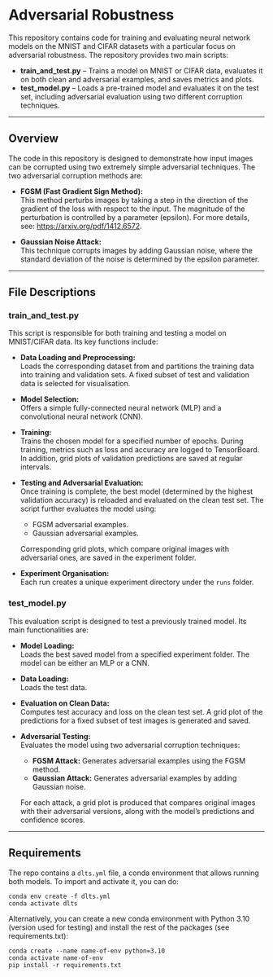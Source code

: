 # Adversarial Robustness

This repository contains code for training and evaluating neural network models on the MNIST and CIFAR datasets with a particular focus on adversarial robustness. The repository provides two main scripts:

- **train_and_test.py** – Trains a model on MNIST or CIFAR data, evaluates it on both clean and adversarial examples, and saves metrics and plots.
- **test_model.py** – Loads a pre-trained model and evaluates it on the test set, including adversarial evaluation using two different corruption techniques.

---

## Overview

The code in this repository is designed to demonstrate how input images can be corrupted using two extremely simple adversarial techniques. The two adversarial corruption methods are:

- **FGSM (Fast Gradient Sign Method):**  
  This method perturbs images by taking a step in the direction of the gradient of the loss with respect to the input. The magnitude of the perturbation is controlled by a parameter (epsilon). For more details, see: https://arxiv.org/pdf/1412.6572.

- **Gaussian Noise Attack:**  
  This technique corrupts images by adding Gaussian noise, where the standard deviation of the noise is determined by the epsilon parameter.


---

## File Descriptions

### train_and_test.py

This script is responsible for both training and testing a model on MNIST/CIFAR data. Its key functions include:

- **Data Loading and Preprocessing:**  
  Loads the corresponding dataset from and partitions the training data into training and validation sets. A fixed subset of test and validation data is selected for visualisation.

- **Model Selection:**  
  Offers a simple fully-connected neural network (MLP) and a convolutional neural network (CNN).

- **Training:**  
  Trains the chosen model for a specified number of epochs. During training, metrics such as loss and accuracy are logged to TensorBoard. In addition, grid plots of validation predictions are saved at regular intervals.

- **Testing and Adversarial Evaluation:**  
  Once training is complete, the best model (determined by the highest validation accuracy) is reloaded and evaluated on the clean test set. The script further evaluates the model using:
  
  - FGSM adversarial examples.
  - Gaussian adversarial examples.
  
  Corresponding grid plots, which compare original images with adversarial ones, are saved in the experiment folder.

- **Experiment Organisation:**  
  Each run creates a unique experiment directory under the `runs` folder.

### test_model.py

This evaluation script is designed to test a previously trained model. Its main functionalities are:

- **Model Loading:**  
  Loads the best saved model from a specified experiment folder. The model can be either an MLP or a CNN.

- **Data Loading:**  
  Loads the test data.

- **Evaluation on Clean Data:**  
  Computes test accuracy and loss on the clean test set. A grid plot of the predictions for a fixed subset of test images is generated and saved.

- **Adversarial Testing:**  
  Evaluates the model using two adversarial corruption techniques:
  
  - **FGSM Attack:** Generates adversarial examples using the FGSM method.
  - **Gaussian Attack:** Generates adversarial examples by adding Gaussian noise.
  
  For each attack, a grid plot is produced that compares original images with their adversarial versions, along with the model’s predictions and confidence scores.

---

## Requirements


The repo contains a `dlts.yml` file, a conda environment that allows running both models. To import and activate it, you can do:

```
conda env create -f dlts.yml
conda activate dlts
```

Alternatively, you can create a new conda environment with Python 3.10 (version used for testing) and install the rest of the packages (see requirements.txt):

```
conda create --name name-of-env python=3.10
conda activate name-of-env
pip install -r requirements.txt
```